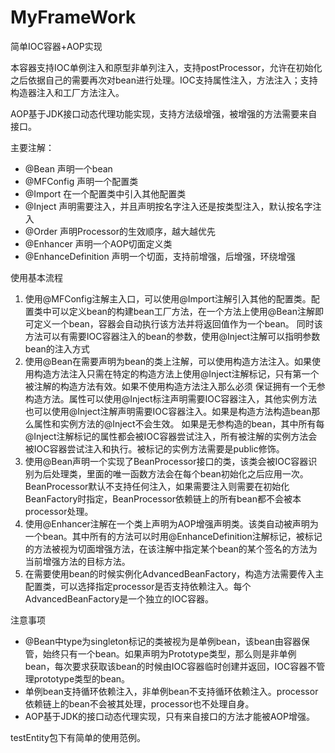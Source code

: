 # MyFrameWork

简单IOC容器+AOP实现

本容器支持IOC单例注入和原型非单列注入，支持postProcessor，允许在初始化之后依据自己的需要再次对bean进行处理。IOC支持属性注入，方法注入；支持构造器注入和工厂方法注入。

AOP基于JDK接口动态代理功能实现，支持方法级增强，被增强的方法需要来自接口。

主要注解：
- @Bean 声明一个bean
- @MFConfig 声明一个配置类
- @Import 在一个配置类中引入其他配置类
- @Inject 声明需要注入，并且声明按名字注入还是按类型注入，默认按名字注入
- @Order 声明Processor的生效顺序，越大越优先
- @Enhancer 声明一个AOP切面定义类
- @EnhanceDefinition 声明一个切面，支持前增强，后增强，环绕增强

使用基本流程
1. 使用@MFConfig注解主入口，可以使用@Import注解引入其他的配置类。配置类中可以定义bean的构建bean工厂方法，在一个方法上使用@Bean注解即可定义一个bean，容器会自动执行该方法并将返回值作为一个bean。
同时该方法可以有需要IOC容器注入的bean的参数，使用@Inject注解可以指明参数bean的注入方式
2. 使用@Bean在需要声明为bean的类上注解，可以使用构造方法注入。如果使用构造方法注入只需在特定的构造方法上使用@Inject注解标记，只有第一个被注解的构造方法有效。如果不使用构造方法注入那么必须
保证拥有一个无参构造方法。属性可以使用@Inject标注声明需要IOC容器注入，其他实例方法也可以使用@Inject注解声明需要IOC容器注入。如果是构造方法构造bean那么属性和实例方法的@Inject不会生效。
如果是无参构造的bean，其中所有每@Inject注解标记的属性都会被IOC容器尝试注入，所有被注解的实例方法会被IOC容器尝试注入和执行。被标记的实例方法需要是public修饰。
3. 使用@Bean声明一个实现了BeanProcessor接口的类，该类会被IOC容器识别为后处理类，里面的唯一函数方法会在每个bean初始化之后应用一次。BeanProcessor默认不支持任何注入，如果需要注入则需要在初始化BeanFactory时指定，BeanProcessor依赖链上的所有bean都不会被本processor处理。
4. 使用@Enhancer注解在一个类上声明为AOP增强声明类。该类自动被声明为一个bean。其中所有的方法可以时用@EnhanceDefinition注解标记，被标记的方法被视为切面增强方法，在该注解中指定某个bean的某个签名的方法为当前增强方法的目标方法。
5. 在需要使用bean的时候实例化AdvancedBeanFactory，构造方法需要传入主配置类，可以选择指定processor是否支持依赖注入。每个AdvancedBeanFactory是一个独立的IOC容器。

注意事项
- @Bean中type为singleton标记的类被视为是单例bean，该bean由容器保管，始终只有一个bean。如果声明为Prototype类型，那么则是非单例bean，每次要求获取该bean的时候由IOC容器临时创建并返回，IOC容器不管理prototype类型的bean。
- 单例bean支持循环依赖注入，非单例bean不支持循环依赖注入。processor依赖链上的bean不会被其处理，processor也不处理自身。
- AOP基于JDK的接口动态代理实现，只有来自接口的方法才能被AOP增强。

testEntity包下有简单的使用范例。
